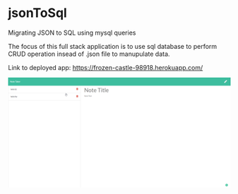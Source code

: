 # jsonToSql
 Migrating JSON to SQL using mysql queries
 
The focus of this full stack application is to use sql database to perform CRUD operation insead of .json file to manupulate data.

Link to deployed app: https://frozen-castle-98918.herokuapp.com/


![Alt text](noteTaker.png?raw=true "Screenshot")




